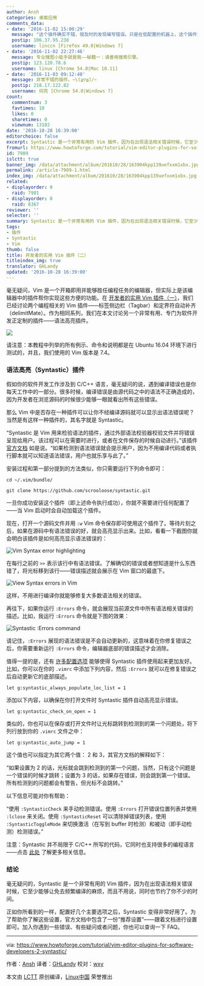 ```yaml
---
author: Ansh
categories: 桌面应用
comments_data:
- date: '2016-11-02 15:00:29'
  message: "这个插件确实不错，很及时的发现编写错误。只是在低配置的机器上，这个插件太重，影响vim的编辑速度。<br />\r\n<br />\r\n顶上的图片很漂亮啊，从哪里弄的？"
  postip: 106.37.95.238
  username: linccn [Firefox 49.0|Windows 7]
- date: '2016-11-02 22:27:46'
  message: 专业搜图小能手就是我——秘籍一：请善用搜索引擎。
  postip: 123.120.78.6
  username: linux [Chrome 54.0|Mac 10.11]
- date: '2016-11-03 09:12:48'
  message: 非常不错的插件。~\(≧▽≦)/~
  postip: 218.17.122.82
  username: 何亮 [Chrome 54.0|Windows 7]
count:
  commentnum: 3
  favtimes: 10
  likes: 0
  sharetimes: 0
  viewnum: 13102
date: '2016-10-28 16:39:00'
editorchoice: false
excerpt: Syntastic 是一个非常有用的 Vim 插件，因为在出现语法相关错误时候，它至少能够让免去频繁编译的麻烦，而且不用说，同时也节约了你不少的时间。
fromurl: https://www.howtoforge.com/tutorial/vim-editor-plugins-for-software-developers-2-syntastic/
id: 7909
islctt: true
banner_img: /data/attachment/album/201610/28/163904kpp139uefxxm1xbx.jpg
permalink: /article-7909-1.html
index_img: /data/attachment/album/201610/28/163904kpp139uefxxm1xbx.jpg.thumb.jpg
related:
- displayorder: 0
  raid: 7901
- displayorder: 0
  raid: 8367
reviewer: ''
selector: ''
summary: Syntastic 是一个非常有用的 Vim 插件，因为在出现语法相关错误时候，它至少能够让免去频繁编译的麻烦，而且不用说，同时也节约了你不少的时间。
tags:
- 插件
- Syntastic
- Vim
thumb: false
title: 开发者的实用 Vim 插件（二）
titleindex_img: true
translator: GHLandy
updated: '2016-10-28 16:39:00'
---
```


毫无疑问，Vim 是一个开箱即用并能够胜任编程任务的编辑器，但实际上是该编辑器中的插件帮你实现这些方便的功能。在 [开发者的实用 Vim 插件（一）](/article-7901-1.html)，我们已经讨论两个编程相关的 Vim 插件——标签侧边栏（Tagbar）和定界符自动补齐（delimitMate）。作为相同系列，我们在本文讨论另一个非常有用、专门为软件开发正定制的插件——语法高亮插件。


![](/data/attachment/album/201610/28/163904kpp139uefxxm1xbx.jpg)


请注意：本教程中列举的所有例示、命令和说明都是在 Ubuntu 16.04 环境下进行测试的，并且，我们使用的 Vim 版本是 7.4。


### 语法高亮（Syntastic）插件


假如你的软件开发工作涉及到 C/C++ 语言，毫无疑问的说，遇到编译错误也是你每天工作中的一部分。很多时候，编译错误是由源代码之中的语法不正确造成的，因为开发者在浏览源码的时候很少能够一眼就看出所有这些错误。


那么 Vim 中是否存在一种插件可以让你不经编译源码就可以显示出语法错误呢？当然是有这样一种插件的，其名字就是 Syntastic。


“Syntastic 是 Vim 用来检验语法的插件，通过外部语法校验器校验文件并将错误呈现给用户。该过程可以在需要时进行，或者在文件保存的时候自动进行。”该插件 [官方文档](https://github.com/scrooloose/syntastic) 如是说。“如果检测到语法错误就会提示用户，因为不用编译代码或者执行脚本就可以知道语法错误，用户也就乐享与此了。”


安装过程和第一部分提到的方法类似，你只需要运行下列命令即可：



```
cd ~/.vim/bundle/

git clone https://github.com/scrooloose/syntastic.git

```

一旦你成功安装这个插件（即上述命令执行成功），你就不需要进行任何配置了——当 Vim 启动时会自动加载这个插件。


现在，打开一个源码文件并用 `:w` Vim 命令保存即可使用这个插件了。等待片刻之后，如果在源码中有语法错误的好，就会高亮显示出来。比如，看看一下截图你就会明白该插件是如何高亮显示语法错误的：


![Vim Syntax error highlighting](/data/attachment/album/201610/28/163933wdt2t35qoq50l2r2.png)


在每行之前的 `>>` 表示该行中有语法错误。了解确切的错误或者想知道是什么东西错了，将光标移到该行——错误描述就会展示在 Vim 窗口的最底下。


![View Syntax errors in Vim](/data/attachment/album/201610/28/163934o9gu0urhpgulxfi0.png)


这样，不用进行编译你就能够修复大多数语法相关的错误。


再往下，如果你运行 `:Errors` 命令，就会展现当前源文件中所有语法相关错误的描述。比如，我运行 `:Errors` 命令就是下图的效果：


![Syntastic :Errors command](/data/attachment/album/201610/28/163934ci5vvn3vomh9nnzb.png)


请记住，`:Errors` 展现的语法错误是不会自动更新的，这意味着在你修复错误之后，你需要重新运行 `:Errors` 命令，编辑器底部的错误描述才会消除。


值得一提的是，还有 [许多配置选项](https://github.com/scrooloose/syntastic/blob/master/doc/syntastic.txt) 能够使得 Syntastic 插件使用起来更加友好。比如，你可以在你的 `.vimrc` 中添加下列内容，然后 `:Errors` 就可以在修复错误之后自动更新它的底部描述。



```
let g:syntastic_always_populate_loc_list = 1

```

添加以下内容，以确保在你打开文件时 Syntastic 插件自动高亮显示错误。



```
let g:syntastic_check_on_open = 1

```

类似的，你也可以在保存或打开文件时让光标跳转到检测到的第一个问题处，将下列行放到你的 `.vimrc` 文件之中：



```
let g:syntastic_auto_jump = 1

```

这个值也可以指定为其它两个值： 2 和 3，其官方文档的解释如下：


“如果设置为 2 的话，光标就会跳到检测到的第一个问题，当然，只有这个问题是一个错误的时候才跳转；设置为 3 的话，如果存在错误，则会跳到第一个错误。所有检测到的问题都会有警告，但光标不会跳转。”


以下信息可能对你有帮助：


“使用 `:SyntasticCheck` 来手动检测错误。使用 `:Errors` 打开错误位置列表并使用 `:lclose` 来关闭。使用 `:SyntasticReset` 可以清除掉错误列表，使用 `:SyntasticToggleMode` 来切换激活（在写到 buffer 时检测）和被动（即手动检测）检测错误。”


注意：Syntastic 并不局限于 C/C++ 所写的代码，它同时也支持很多的编程语言——点击 [此处](https://github.com/scrooloose/syntastic) 了解更多相关信息。


### 结论


毫无疑问的，Syntastic 是一个非常有用的 Vim 插件，因为在出现语法相关错误时候，它至少能够让免去频繁编译的麻烦，而且不用说，同时也节约了你不少的时间。


正如你所看到的一样，配置好几个主要选项之后，Syntastic 变得非常好用了。为了帮助你了解这些设置，官方文档中包含了一份“推荐设置”——跟着文档进行设置即可。加入你遇到一些错误、有些疑问或者问题，你也可以查询一下 FAQ。




---


via: <https://www.howtoforge.com/tutorial/vim-editor-plugins-for-software-developers-2-syntastic/>


作者：[Ansh](https://www.howtoforge.com/tutorial/vim-editor-plugins-for-software-developers-2-syntastic/) 译者：[GHLandy](https://github.com/GHLandy) 校对：[wxy](https://github.com/wxy)


本文由 [LCTT](https://github.com/LCTT/TranslateProject) 原创编译，[Linux中国](https://linux.cn/) 荣誉推出